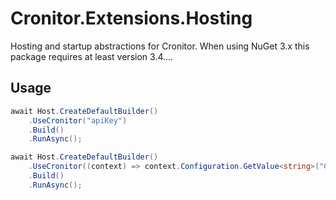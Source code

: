﻿# Cronitor.Extensions.Hosting
Hosting and startup abstractions for Cronitor. When using NuGet 3.x this package requires at least version 3.4....

## Usage
```c#
await Host.CreateDefaultBuilder()
    .UseCronitor("apiKey")
    .Build()
    .RunAsync();
```
```c#
await Host.CreateDefaultBuilder()
    .UseCronitor((context) => context.Configuration.GetValue<string>("Cronitor:ApiKey"))
    .Build()
    .RunAsync();
```
